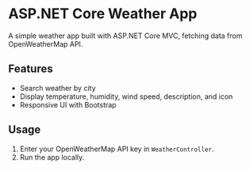 # ASP.NET Core Weather App

A simple weather app built with ASP.NET Core MVC, fetching data from OpenWeatherMap API.

## Features

- Search weather by city
- Display temperature, humidity, wind speed, description, and icon
- Responsive UI with Bootstrap

## Usage

1. Enter your OpenWeatherMap API key in `WeatherController`.
2. Run the app locally.
